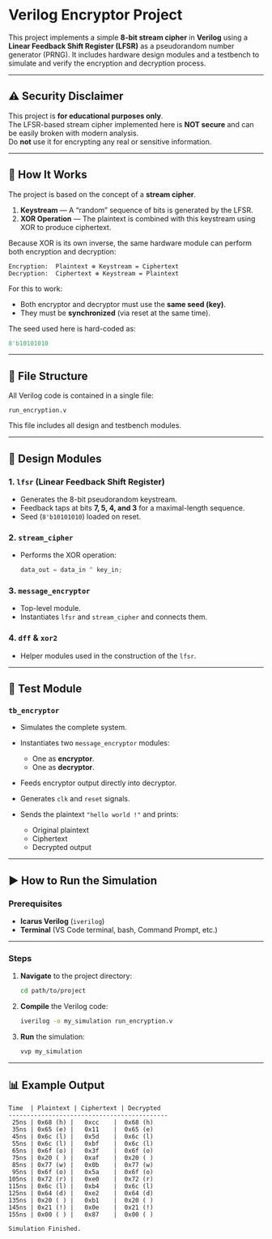 # Verilog Encryptor Project

This project implements a simple **8-bit stream cipher** in **Verilog** using a **Linear Feedback Shift Register (LFSR)** as a pseudorandom number generator (PRNG). It includes hardware design modules and a testbench to simulate and verify the encryption and decryption process.

---

## ⚠️ Security Disclaimer

This project is **for educational purposes only**.  
The LFSR-based stream cipher implemented here is **NOT secure** and can be easily broken with modern analysis.  
Do **not** use it for encrypting any real or sensitive information.

---

## 🔑 How It Works

The project is based on the concept of a **stream cipher**.

1. **Keystream** — A “random” sequence of bits is generated by the LFSR.  
2. **XOR Operation** — The plaintext is combined with this keystream using XOR to produce ciphertext.

Because XOR is its own inverse, the same hardware module can perform both encryption and decryption:

```
Encryption:  Plaintext ⊕ Keystream = Ciphertext
Decryption:  Ciphertext ⊕ Keystream = Plaintext
```

For this to work:
- Both encryptor and decryptor must use the **same seed (key)**.
- They must be **synchronized** (via reset at the same time).

The seed used here is hard-coded as:

```verilog
8'b10101010
```

---

## 📁 File Structure

All Verilog code is contained in a single file:

```
run_encryption.v
```

This file includes all design and testbench modules.

---

## 🧩 Design Modules

### 1. `lfsr` (Linear Feedback Shift Register)
- Generates the 8-bit pseudorandom keystream.
- Feedback taps at bits **7, 5, 4, and 3** for a maximal-length sequence.
- Seed (`8'b10101010`) loaded on reset.

### 2. `stream_cipher`
- Performs the XOR operation:
  ```verilog
  data_out = data_in ^ key_in;
  ```

### 3. `message_encryptor`
- Top-level module.
- Instantiates `lfsr` and `stream_cipher` and connects them.

### 4. `dff` & `xor2`
- Helper modules used in the construction of the `lfsr`.

---

## 🧪 Test Module

### `tb_encryptor`
- Simulates the complete system.
- Instantiates two `message_encryptor` modules:
  - One as **encryptor**.
  - One as **decryptor**.
- Feeds encryptor output directly into decryptor.
- Generates `clk` and `reset` signals.
- Sends the plaintext `"hello world !"` and prints:

  - Original plaintext  
  - Ciphertext  
  - Decrypted output

---

## ▶️ How to Run the Simulation

### **Prerequisites**
- **Icarus Verilog** (`iverilog`)
- **Terminal** (VS Code terminal, bash, Command Prompt, etc.)

---

### **Steps**

1. **Navigate** to the project directory:
   ```bash
   cd path/to/project
   ```

2. **Compile** the Verilog code:
   ```bash
   iverilog -o my_simulation run_encryption.v
   ```

3. **Run** the simulation:
   ```bash
   vvp my_simulation
   ```

---

## 📊 Example Output

```
Time  | Plaintext | Ciphertext | Decrypted
--------------------------------------------
 25ns | 0x68 (h) |   0xcc    |  0x68 (h)
 35ns | 0x65 (e) |   0x11    |  0x65 (e)
 45ns | 0x6c (l) |   0x5d    |  0x6c (l)
 55ns | 0x6c (l) |   0xbf    |  0x6c (l)
 65ns | 0x6f (o) |   0x3f    |  0x6f (o)
 75ns | 0x20 ( ) |   0xaf    |  0x20 ( )
 85ns | 0x77 (w) |   0x0b    |  0x77 (w)
 95ns | 0x6f (o) |   0x5a    |  0x6f (o)
105ns | 0x72 (r) |   0xe0    |  0x72 (r)
115ns | 0x6c (l) |   0xb4    |  0x6c (l)
125ns | 0x64 (d) |   0xe2    |  0x64 (d)
135ns | 0x20 ( ) |   0xb1    |  0x20 ( )
145ns | 0x21 (!) |   0x0e    |  0x21 (!)
155ns | 0x00 ( ) |   0x87    |  0x00 ( )

Simulation Finished.
```
